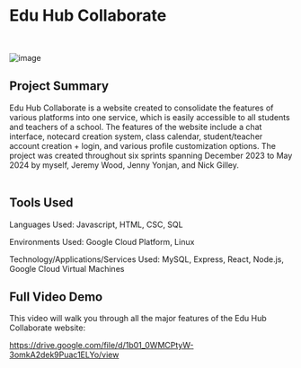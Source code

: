 

<h1>Edu Hub Collaborate</h1>
<br />

![image](https://github.com/user-attachments/assets/f954b536-d764-41a4-ad4a-3870c07e1437)


<h2>Project Summary</h2>
Edu Hub Collaborate is a website created to consolidate the features of various platforms into one service, which is easily accessible to all students and teachers of a school. The features of the website include a chat interface, notecard creation system, class calendar, student/teacher account creation + login, and various profile customization options. The project was created throughout six sprints spanning December 2023 to May 2024 by myself, Jeremy Wood, Jenny Yonjan, and Nick Gilley. <br /> <br />


<h2>Tools Used</h2>

Languages Used: Javascript, HTML, CSC, SQL

Environments Used: Google Cloud Platform, Linux

Technology/Applications/Services Used: MySQL, Express, React, Node.js, Google Cloud Virtual Machines


<h2>Full Video Demo</h2>

This video will walk you through all the major features of the Edu Hub Collaborate website:

https://drive.google.com/file/d/1b01_0WMCPtyW-3omkA2dek9Puac1ELYo/view
